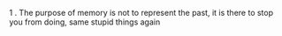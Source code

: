 1 . The purpose of memory is not to represent the past, it is there to stop you from doing, same stupid things again